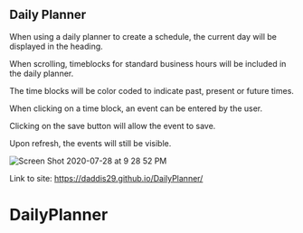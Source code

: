 ## Daily Planner

When using a daily planner to create a schedule, the current day will be displayed in the heading.

When scrolling, timeblocks for standard business hours will be included in the daily planner.

The time blocks will be color coded to indicate past, present or future times.

When clicking on a time block, an event can be entered by the user.

Clicking on the save button will allow the event to save. 

Upon refresh, the events will still be visible. 


![Screen Shot 2020-07-28 at 9 28 52 PM](https://user-images.githubusercontent.com/66701840/88745991-5e9daa00-d119-11ea-94e7-2640fcfba048.png)


Link to site: https://daddis29.github.io/DailyPlanner/

# DailyPlanner
